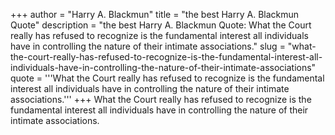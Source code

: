 +++
author = "Harry A. Blackmun"
title = "the best Harry A. Blackmun Quote"
description = "the best Harry A. Blackmun Quote: What the Court really has refused to recognize is the fundamental interest all individuals have in controlling the nature of their intimate associations."
slug = "what-the-court-really-has-refused-to-recognize-is-the-fundamental-interest-all-individuals-have-in-controlling-the-nature-of-their-intimate-associations"
quote = '''What the Court really has refused to recognize is the fundamental interest all individuals have in controlling the nature of their intimate associations.'''
+++
What the Court really has refused to recognize is the fundamental interest all individuals have in controlling the nature of their intimate associations.
